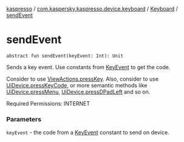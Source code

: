 [kaspresso](../../index.md) / [com.kaspersky.kaspresso.device.keyboard](../index.md) / [Keyboard](index.md) / [sendEvent](./send-event.md)

# sendEvent

`abstract fun sendEvent(keyEvent: Int): Unit`

Sends a key event.
Use constants from [KeyEvent](#) to get the code.

Consider to use [ViewActions.pressKey](#).
Also, consider to use [UiDevice.pressKeyCode](#),
or more semantic methods like [UiDevice.pressMenu](#), [UiDevice.pressDPadLeft](#) and so on.

Required Permissions: INTERNET

### Parameters

`keyEvent` - the code from a [KeyEvent](#) constant to send on device.
